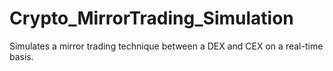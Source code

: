 # Crypto_MirrorTrading_Simulation
Simulates a mirror trading technique between a DEX and CEX on a real-time basis. 
